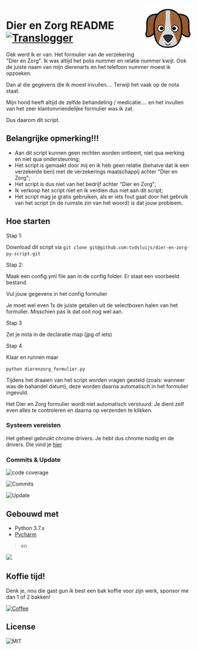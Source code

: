 <img src="icon.png" align="right" />

# Dier en Zorg README [![Translogger](https://badgen.net/badge/translogger/beta/cyan?icon=terminal)](https://github.com/tvdsluijs/translogger#readme)

Gek werd ik er van. Het formulier van de verzekering "Dier en Zorg". Ik was altijd het polis nummer en relatie nummer kwijt. Ook de juiste naam van mijn dierenarts en het telefoon nummer moest ik opzoeken.

Dan al die gegevens die ik moest invullen.... Terwijl het vaak op de nota staat.

Mijn hond heeft altijd de zelfde behandeling / medicatie.... en het invullen van het zeer klantonvriendelijke formulier was ik zat.

Dus daarom dit script.

## Belangrijke opmerking!!!

- Aan dit script kunnen geen rechten worden ontleent, niet qua werking en niet qua ondersteuning;
- Het script is gemaakt door mij en ik heb geen relatie (behalve dat ik een verzekerde ben) met de verzekerings maatschappij achter "Dier en Zorg";
- Het script is dus niet van het bedrijf achter "Dier en Zorg";
- Ik verkoop het script niet en ik verdien dus niet aan dit script;
- Het script mag je gratis gebruiken, als er iets fout gaat door het gebruik van het script (in de ruimste zin van het woord) is dat jouw probleem.

## Hoe starten

Stap 1:

Download dit script via `git clone git@github.com:tvdsluijs/dier-en-zorg-py-script.git`

Stap 2:

Maak een config.yml file aan in de config folder. Er staat een voorbeeld bestand.

Vul jouw gegevens in het config formulier

Je moet wel even 1x de juiste getallen uit de selectboxen halen van het formulier. Misschien pas ik dat ooit nog wel aan.

Stap 3

Zet je nota in de declaratie map (jpg of iets)

Stap 4

Klaar en runnen maar

`python dierenzorg_formulier.py`

Tijdens het draaien van het script worden vragen gesteld (zoals: wanneer was de bahandel datum), deze worden daarna automatisch in het formulier ingevuld.

Het Dier en Zorg formulier wordt niet automatisch verstuurd. Je dient zelf even alles te controleren en daarna op verzenden te klikken.

### Systeem vereisten

Het geheel gebruikt chrome drivers. Je hebt dus chrome nodig en de drivers. Die vind je [hier](https://chromedriver.chromium.org/)


### Commits & Update

![code coverage](https://badgen.net/github/status/tvdsluijs/dier-en-zorg-py-script/master/coverage/coveralls)

![Commits](https://badgen.net/github/commits/tvdsluijs/dier-en-zorg-py-script)

![Update](https://badgen.net/github/last-commit/tvdsluijs/dier-en-zorg-py-script) 


## Gebouwd met 

* Python 3.7.x
* [Pycharm](https://www.jetbrains.com/pycharm/)

> en

[<img src="https://img.youtube.com/vi/uel8ToMHGBM/maxresdefault.jpg" width="50%">](https://youtu.be/uel8ToMHGBM)

## Koffie tijd!

Denk je, nou die gast gun ik best een bak koffie voor zijn werk, sponsor me dan 1 of 2 bakken!

[![Coffee](https://badgen.net/badge/Buy%20me/a%20Coffee/orange)](https://www.buymeacoffee.com/itheo)


## License


![MIT](https://badgen.net/github/license//tvdsluijs/translogger)
